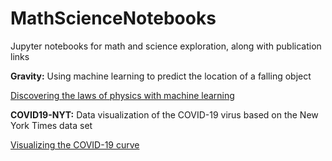 # MathScienceNotebooks
Jupyter notebooks for math and science exploration, along with publication links

**Gravity:** Using machine learning to predict the location of a falling object

[Discovering the laws of physics with machine learning](https://towardsdatascience.com/discovering-the-laws-of-physics-with-machine-learning-f2c2b5548fe)

**COVID19-NYT:** Data visualization of the COVID-19 virus based on the New York Times data set

[Visualizing the COVID-19 curve](https://towardsdatascience.com/visualizing-the-covid-19-curve-a5f99f4de43f)
